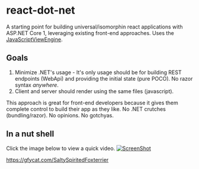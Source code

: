 # react-dot-net
A starting point for building universal/isomorphin react applications with ASP.NET Core 1, leveraging existing front-end approaches. Uses the [JavaScriptViewEngine](https://github.com/pauldotknopf/javascriptviewengine).

## Goals

1. Minimize .NET's usage - It's only usage should be for building REST endpoints (WebApi) and providing the initial state (pure POCO). No razor syntax *anywhere*.
2. Client and server should render using the same files (javascript).

This approach is great for front-end developers because it gives them complete control to build their app as they like. No .NET crutches (bundling/razor). No opinions. No gotchyas.

## In a nut shell

Click the image below to view a quick video.
[![ScreenShot](https://thumbs.gfycat.com/SaltySpiritedFoxterrier-poster.jpg)](https://gfycat.com/SaltySpiritedFoxterrier)

https://gfycat.com/SaltySpiritedFoxterrier
